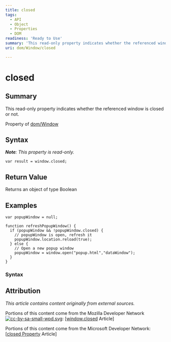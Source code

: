 ```yaml
---
title: closed
tags:
  - API
  - Object
  - Properties
  - DOM
readiness: 'Ready to Use'
summary: 'This read-only property indicates whether the referenced window is closed or not.'
uri: dom/Window/closed

---
```

# closed

## Summary

This read-only property indicates whether the referenced window is closed or not.

<span data-meta="applies_to" data-type="key">Property of <span data-type="value">[dom/Window](/dom/Window)</span></span>

## Syntax

***Note**: This property is read-only.*

``` {.js}
var result = window.closed;
```

## Return Value

<span data-meta="return" data-type="key">Returns an object of type <span data-type="value">Boolean</span></span>

## Examples

``` {.js}
var popupWindow = null;

function refreshPopupWindow() {
  if (popupWindow && !popupWindow.closed) {
    // popupWindow is open, refresh it
    popupWindow.location.reload(true);
  } else {
    // Open a new popup window
    popupWindow = window.open("popup.html","dataWindow");
  }
}
```

### Syntax

## Attribution

*This article contains content originally from external sources.*

Portions of this content come from the Mozilla Developer Network [![cc-by-sa-small-wpd.svg](/assets/thumb/8/8c/cc-by-sa-small-wpd.svg/120px-cc-by-sa-small-wpd.svg.png)](http://creativecommons.org/licenses/by-sa/3.0/us/): [[window.closed](https://developer.mozilla.org/en-US/docs/Web/API/Window.closed) Article]

Portions of this content come from the Microsoft Developer Network: [[closed Property](http://msdn.microsoft.com/en-us/library/ie/ms533574(v=vs.85).aspx) Article]


